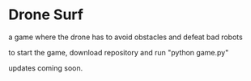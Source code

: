 # Drone Surf
a game where the drone has to avoid obstacles and defeat bad robots

to start the game, download repository and run "python game.py"

updates coming soon.
